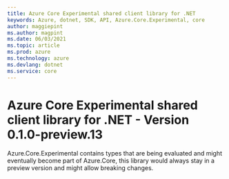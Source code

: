 ```yaml
---
title: Azure Core Experimental shared client library for .NET
keywords: Azure, dotnet, SDK, API, Azure.Core.Experimental, core
author: maggiepint
ms.author: magpint
ms.date: 06/03/2021
ms.topic: article
ms.prod: azure
ms.technology: azure
ms.devlang: dotnet
ms.service: core
---
```


# Azure Core Experimental shared client library for .NET - Version 0.1.0-preview.13 


Azure.Core.Experimental contains types that are being evaluated and might eventually become part of Azure.Core, this library would always stay in a preview version and might allow breaking changes.

